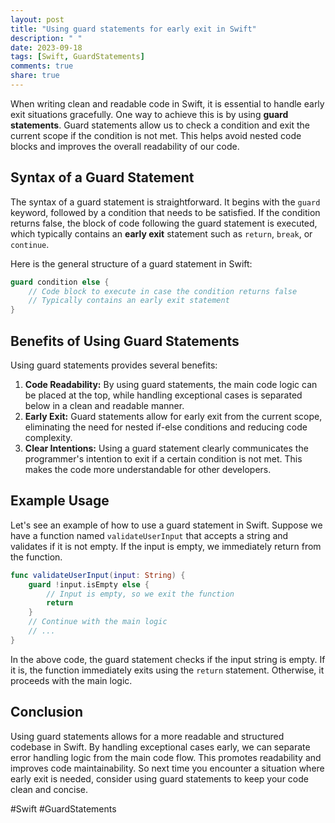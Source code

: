 ```yaml
---
layout: post
title: "Using guard statements for early exit in Swift"
description: " "
date: 2023-09-18
tags: [Swift, GuardStatements]
comments: true
share: true
---
```


When writing clean and readable code in Swift, it is essential to handle early exit situations gracefully. One way to achieve this is by using **guard statements**. Guard statements allow us to check a condition and exit the current scope if the condition is not met. This helps avoid nested code blocks and improves the overall readability of our code.

## Syntax of a Guard Statement

The syntax of a guard statement is straightforward. It begins with the `guard` keyword, followed by a condition that needs to be satisfied. If the condition returns false, the block of code following the guard statement is executed, which typically contains an **early exit** statement such as `return`, `break`, or `continue`.

Here is the general structure of a guard statement in Swift:

```swift
guard condition else {
    // Code block to execute in case the condition returns false
    // Typically contains an early exit statement
}
```

## Benefits of Using Guard Statements

Using guard statements provides several benefits:

1. **Code Readability:** By using guard statements, the main code logic can be placed at the top, while handling exceptional cases is separated below in a clean and readable manner.
2. **Early Exit:** Guard statements allow for early exit from the current scope, eliminating the need for nested if-else conditions and reducing code complexity.
3. **Clear Intentions:** Using a guard statement clearly communicates the programmer's intention to exit if a certain condition is not met. This makes the code more understandable for other developers.

## Example Usage

Let's see an example of how to use a guard statement in Swift. Suppose we have a function named `validateUserInput` that accepts a string and validates if it is not empty. If the input is empty, we immediately return from the function.

```swift
func validateUserInput(input: String) {
    guard !input.isEmpty else {
        // Input is empty, so we exit the function
        return
    }
    // Continue with the main logic
    // ...
}
```

In the above code, the guard statement checks if the input string is empty. If it is, the function immediately exits using the `return` statement. Otherwise, it proceeds with the main logic.

## Conclusion

Using guard statements allows for a more readable and structured codebase in Swift. By handling exceptional cases early, we can separate error handling logic from the main code flow. This promotes readability and improves code maintainability. So next time you encounter a situation where early exit is needed, consider using guard statements to keep your code clean and concise.

#Swift #GuardStatements
